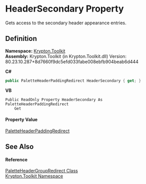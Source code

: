 # HeaderSecondary Property


Gets access to the secondary header appearance entries.



## Definition
**Namespace:** <a href="79d2eac2-21f4-54ff-7552-b20c33c30600.md">Krypton.Toolkit</a>  
**Assembly:** Krypton.Toolkit (in Krypton.Toolkit.dll) Version: 80.23.10.287+8d7660f9dc5efd033fabe008ebfb904beab6d444

**C#**
``` C#
public PaletteHeaderPaddingRedirect HeaderSecondary { get; }
```
**VB**
``` VB
Public ReadOnly Property HeaderSecondary As PaletteHeaderPaddingRedirect
	Get
```



#### Property Value
<a href="41f36776-9a15-bbc7-0976-f9e3e6574c6d.md">PaletteHeaderPaddingRedirect</a>

## See Also


#### Reference
<a href="4c7e4295-21e1-e2df-73ea-f0392172c7cb.md">PaletteHeaderGroupRedirect Class</a>  
<a href="79d2eac2-21f4-54ff-7552-b20c33c30600.md">Krypton.Toolkit Namespace</a>  
